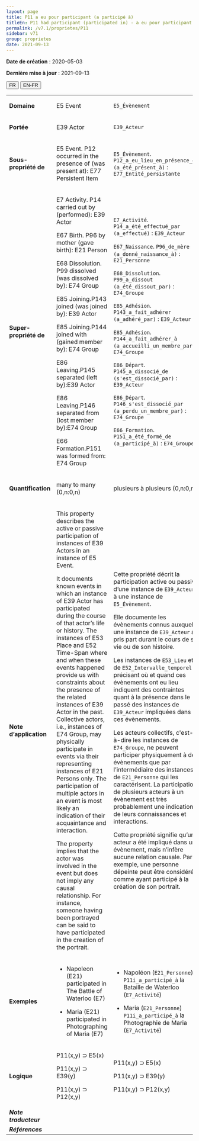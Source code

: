 ```yaml
---
layout: page
title: P11 a eu pour participant (a participé à)
titleEn: P11 had participant (participated in) - a eu pour participant (a participé à)
permalink: /v7.1/proprietes/P11
sidebar: v71
group: proprietes
date: 2021-09-13
---
```


**Date de création** : 2020-05-03

**Dernière mise à jour** : 2021-09-13

<div class="lang-buttons">
  <button id="fr" class="activate">FR</button>
  <button id="en-fr">EN-FR</button>
</div>

<table>
	<tbody>
	<tr>
		<td><strong>Domaine</strong></td>
		<td class="en"><p>E5 Event</p>
				</td>
			<td><p><code class="language-plaintext highlighter-rouge">E5_Évènement</code> </p>
				</td>
			</tr>
		<tr>
		<td><strong>Portée</strong></td>
		<td class="en"><p>E39 Actor</p>
				</td>
			<td><p><code class="language-plaintext highlighter-rouge">E39_Acteur</code> </p>
				</td>
			</tr>
		<tr>
		<td><strong>Sous-propriété de</strong></td>
		<td class="en"><p>E5 Event. P12 occurred in the presence of (was present at): E77 Persistent Item</p>
				</td>
			<td><p><code class="language-plaintext highlighter-rouge">E5_Évènement</code>. <code class="language-plaintext highlighter-rouge">P12_a_eu_lieu_en_présence_de (a_été_présent_à)</code> : <code class="language-plaintext highlighter-rouge">E77_Entité_persistante</code></p>
				</td>
			</tr>
		<tr>
		<td><strong>Super-propriété de</strong></td>
		<td class="en"><p>E7 Activity. P14 carried out by (performed): E39 Actor</p>
				<p>E67 Birth. P96 by mother (gave birth): E21 Person</p>
				<p>E68 Dissolution. P99 dissolved (was dissolved by): E74 Group</p>
				<p>E85 Joining.P143 joined (was joined by): E39 Actor</p>
				<p>E85 Joining.P144 joined with (gained member by): E74 Group</p>
				<p>E86 Leaving.P145 separated (left by):E39 Actor</p>
				<p>E86 Leaving.P146 separated from (lost member by):E74 Group</p>
				<p>E66 Formation.P151 was formed from: E74 Group</p>
				</td>
			<td><p><code class="language-plaintext highlighter-rouge">E7_Activité</code>. <code class="language-plaintext highlighter-rouge">P14_a_été_effectué_par (a_effectué)</code> : <code class="language-plaintext highlighter-rouge">E39_Acteur</code></p>
				<p><code class="language-plaintext highlighter-rouge">E67_Naissance</code>. <code class="language-plaintext highlighter-rouge">P96_de_mère (a_donné_naissance_à)</code> : <code class="language-plaintext highlighter-rouge">E21_Personne</code></p>
				<p><code class="language-plaintext highlighter-rouge">E68_Dissolution</code>. <code class="language-plaintext highlighter-rouge">P99_a_dissout (a_été_dissout_par)</code> : <code class="language-plaintext highlighter-rouge">E74_Groupe</code></p>
				<p><code class="language-plaintext highlighter-rouge">E85_Adhésion</code>. <code class="language-plaintext highlighter-rouge">P143_a_fait_adhérer (a_adhéré_par)</code> : <code class="language-plaintext highlighter-rouge">E39_Acteur</code></p>
				<p><code class="language-plaintext highlighter-rouge">E85_Adhésion</code>. <code class="language-plaintext highlighter-rouge">P144_a_fait_adhérer_à (a_accueilli_un_membre_par)</code> : <code class="language-plaintext highlighter-rouge">E74_Groupe</code></p>
				<p><code class="language-plaintext highlighter-rouge">E86_Départ</code>. <code class="language-plaintext highlighter-rouge">P145_a_dissocié_de (s'est_dissocié_par)</code> : <code class="language-plaintext highlighter-rouge">E39_Acteur</code></p>
				<p><code class="language-plaintext highlighter-rouge">E86_Départ</code>. <code class="language-plaintext highlighter-rouge">P146_s'est_dissocié_par (a_perdu_un_membre_par)</code> : <code class="language-plaintext highlighter-rouge">E74_Groupe</code></p>
				<p><code class="language-plaintext highlighter-rouge">E66_Formation</code>. <code class="language-plaintext highlighter-rouge">P151_a_été_formé_de (a_participé_à)</code> : <code class="language-plaintext highlighter-rouge">E74_Groupe</code></p>
				</td>
			</tr>
		<tr>
		<td><strong>Quantification</strong></td>
		<td class="en"><p>many to many (0,n:0,n)</p>
				</td>
			<td><p>plusieurs à plusieurs (0,n:0,n)</p>
				</td>
			</tr>
		<tr>
		<td><strong>Note d’application</strong></td>
		<td class="en"><p>This property describes the active or passive participation of instances of E39 Actors in an instance of E5 Event. </p>
				<p>It documents known events in which an instance of E39 Actor has participated during the course of that actor’s life or history. The instances of E53 Place and E52 Time-Span where and when these events happened provide us with constraints about the presence of the related instances of E39 Actor in the past. Collective actors, i.e., instances of E74 Group, may physically participate in events via their representing instances of E21 Persons only. The participation of multiple actors in an event is most likely an indication of their acquaintance and interaction.</p>
				<p>The property implies that the actor was involved in the event but does not imply any causal relationship. For instance, someone having been portrayed can be said to have participated in the creation of the portrait.</p>
				</td>
			<td><p>Cette propriété décrit la participation active ou passive d’une instance de <code class="language-plaintext highlighter-rouge">E39_Acteur</code> à une instance de <code class="language-plaintext highlighter-rouge">E5_Évènement</code>.</p>
				<p>Elle documente les évènements connus auxquels une instance de <code class="language-plaintext highlighter-rouge">E39_Acteur</code> a pris part durant le cours de sa vie ou de son histoire. </p>
				<p></p>
				<p>Les instances de <code class="language-plaintext highlighter-rouge">E53_Lieu</code> et de <code class="language-plaintext highlighter-rouge">E52_Intervalle_temporel</code> précisant où et quand ces évènements ont eu lieu indiquent des contraintes quant à la présence dans le passé des instances de <code class="language-plaintext highlighter-rouge">E39_Acteur</code> impliquées dans ces évènements. </p>
				<p></p>
				<p>Les acteurs collectifs, c'est-à-dire les instances de <code class="language-plaintext highlighter-rouge">E74_Groupe</code>, ne peuvent participer physiquement à des évènements que par l’intermédiaire des instances de <code class="language-plaintext highlighter-rouge">E21_Personne</code> qui les caractérisent. La participation de plusieurs acteurs à un évènement est très probablement une indication de leurs connaissances et interactions.</p>
				<p></p>
				<p>Cette propriété signifie qu’un acteur a été impliqué dans un évènement, mais n’infère aucune relation causale. Par exemple, une personne dépeinte peut être considérée comme ayant participé à la création de son portrait.</p>
				</td>
			</tr>
		<tr>
		<td><strong>Exemples</strong></td>
		<td class="en"><ul><li><p>Napoleon (E21) participated in The Battle of Waterloo (E7) </p>
				</li>
						<li><p>Maria (E21) participated in Photographing of Maria (E7)</p>
				</li></ul>
							</td>
			<td><ul><li><p>Napoléon (<code class="language-plaintext highlighter-rouge">E21_Personne</code>) <code class="language-plaintext highlighter-rouge">P11i_a_participé_à</code> la Bataille de Waterloo (<code class="language-plaintext highlighter-rouge">E7_Activité</code>)</p>
				</li>
						<li><p>Maria (<code class="language-plaintext highlighter-rouge">E21_Personne</code>) <code class="language-plaintext highlighter-rouge">P11i_a_participé_à</code> la Photographie de Maria (<code class="language-plaintext highlighter-rouge">E7_Activité</code>)</p>
				</li></ul>
							</td>
			</tr>
		<tr>
		<td><strong>Logique</strong></td>
		<td class="en"><p>P11(x,y) ⊃ E5(x)</p>
				<p>P11(x,y) ⊃ E39(y) </p>
				<p>P11(x,y) ⊃ P12(x,y)</p>
				</td>
			<td><p>P11(x,y) ⊃ E5(x)</p>
				<p>P11(x,y) ⊃ E39(y) </p>
				<p>P11(x,y) ⊃ P12(x,y)</p>
				</td>
			</tr>
		<tr>
		<td><strong><em>Note traducteur</em></strong></td>
		<td colspan="2"><p></p>
				</td>
			</tr>
		<tr>
		<td><strong><em>Références</em></strong></td>
		<td colspan="2"><p><em></em></p>
				</td>
			</tr>
		</tbody>
	</table>
	